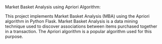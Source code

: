 Market Basket Analysis using Apriori Algorithm:


This project implements Market Basket Analysis (MBA) using the Apriori algorithm in Python Flask. Market Basket Analysis is a data mining technique used to discover associations between items purchased together in a transaction. The Apriori algorithm is a popular algorithm used for this purpose.
